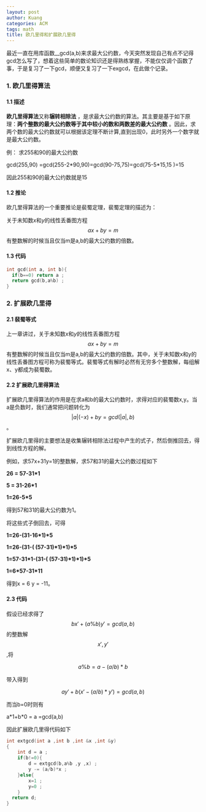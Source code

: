 ```yaml
---
layout: post
author: Kuang
categories: ACM 
tags: math
title: 欧几里得和扩展欧几里得
---
```



最近一直在用库函数__gcd(a,b)来求最大公约数，今天突然发现自己有点不记得gcd怎么写了，想着这些简单的数论知识还是得熟练掌握，不能仅仅调个函数了事，于是复习了一下gcd，顺便又复习了一下exgcd，在此做个记录。



### 1. 欧几里得算法

#### 1.1 描述

**欧几里得算法**又称**辗转相除法** ，是求最大公约数的算法。其主要是基于如下原理：**两个整数的最大公约数等于其中较小的数和两数差的最大公约数** 。因此，求两个数的最大公约数就可以根据该定理不断计算,直到出现0，此时另外一个数字就是最大公约数。

例： 求255和90的最大公约数

gcd(255,90) =gcd(255-2\*90,90)=gcd(90-75,75)=gcd(75-5\*15,15 )=15

因此255和90的最大公约数就是15

#### 1.2 推论

欧几里得算法的一个重要推论是裴蜀定理，裴蜀定理的描述为：

关于未知数$x$和*y*的线性丢番图方程 $$ax+by=m$$ 有整数解的时候当且仅当m是a,b的最大公约数的倍数。

#### 1.3 代码

```c++
int gcd(int a, int b){
  if(b==0) return a ;
  return gcd(b,a%b) ;	
}
```

 

### 2. 扩展欧几里得

#### 2.1 裴蜀等式

上一章讲过，关于未知数$x$和*y*的线性丢番图方程 $$ax+by=m$$ 有整数解的时候当且仅当m是a,b的最大公约数的倍数。其中，关于未知数x和y的线性丢番图方程可称为裴蜀等式。裴蜀等式有解时必然有无穷多个整数解，每组解x、y都成为裴蜀数。



#### 2.2 扩展欧几里得算法

扩展欧几里得算法的作用是在求a和b的最大公约数时，求得对应的裴蜀数x,y。当a是负数时，我们通常把问题转化为$$\vert a\vert (-x)+by=gcd(\vert a\vert ,b)$$ 。

扩展欧几里得的主要想法是收集辗转相除法过程中产生的式子，然后倒推回去，得到线性方程的解。

例如，求57x+31y=1的整数解，求57和31的最大公约数过程如下

**26  = 57-31\*1**

**5 = 31-26\*1**

**1=26-5\*5**

得到57和31的最大公约数为1。

将这些式子倒回去，可得

**1=26-(31-16\*1)\*5**

**1=26-(31-( (57-31)\*1)\*1)\*5**

**1=57-31\*1-(31-( (57-31)\*1)\*1)\*5**

**1=6\*57-31\*11**

得到x = 6 y = -11。



#### 2.3 代码

假设已经求得了 $$bx'+(a\%b)y'=gcd(a,b)$$ 的整数解$$x' , y'$$ ,将

$$a\%b = a-(a/b)*b$$

带入得到

$$ay'+b(x'-(a/b)*y') = gcd(a,b)$$

而当b=0时则有

a\*1+b\*0 = a  =gcd(a,b)

因此扩展欧几里得代码如下

```c++
int extgcd(int a ,int b ,int &x ,int &y)
{
    int d = a ;
  	if(b!=0){
        d = extgcd(b,a%b ,y ,x) ;
        y -= (a/b)*x ;
    }else{
        x=1 ;
      	y=0 ;
    }
  return d; 
}
```

